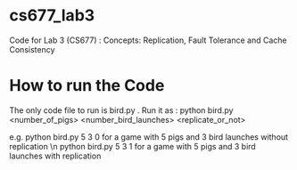 cs677_lab3
==========

Code for Lab 3 (CS677) : Concepts: Replication, Fault Tolerance and Cache Consistency

How to run the Code
===================

The only code file to run is bird.py . Run it as : 
python bird.py <number_of_pigs> <number_bird_launches> <replicate_or_not>

e.g. python bird.py 5 3 0 for a game with 5 pigs and 3 bird launches without replication \n
     python bird.py 5 3 1 for a game with 5 pigs and 3 bird launches with replication
